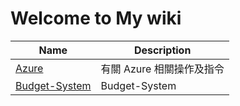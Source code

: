 # Welcome to My wiki

| Name                         | Description                                               |
| ---------------------------- | --------------------------------------------------------- |
| [Azure][01]                  | 有關 Azure 相關操作及指令                                   |
| [Budget-System][03]|Budget-System|

<!--url references -->
[01]: azure/README.md
[02]: vm/README.md
[03]: Budget-System/Budget-System.md
